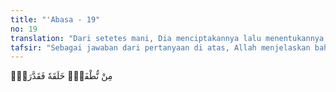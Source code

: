 ```yaml
---
title: "'Abasa - 19"
no: 19
translation: "Dari setetes mani, Dia menciptakannya lalu menentukannya."
tafsir: "Sebagai jawaban dari pertanyaan di atas, Allah menjelaskan bahwa manusia diciptakan dari setetes mani yang hina. Allah lalu menentukan tahap-tahap kejadian, umur, rezeki, dan nasibnya."
---
```


مِنْ نُّطْفَةٍۗ خَلَقَهٗ فَقَدَّرَهٗۗ
